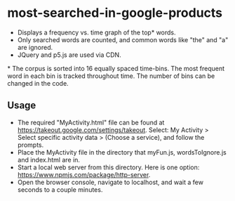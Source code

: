# most-searched-in-google-products
- Displays a frequency vs. time graph of the top&ast; words.
- Only searched words are counted, and common words like "the" and "a" are ignored.
- JQuery and p5.js are used via CDN.

&ast; The corpus is sorted into 16 equally spaced time-bins. The most frequent word in each bin is tracked throughout time. The number of bins can be changed in the code.

## Usage
- The required "MyActivity.html" file can be found at https://takeout.google.com/settings/takeout. Select: My Activity > Select specific activity data > (Choose a service), and follow the prompts.
- Place the MyActivity file in the directory that myFun.js, wordsToIgnore.js and index.html are in.
- Start a local web server from this directory. Here is one option: https://www.npmjs.com/package/http-server.
- Open the browser console, navigate to localhost, and wait a few seconds to a couple minutes.
